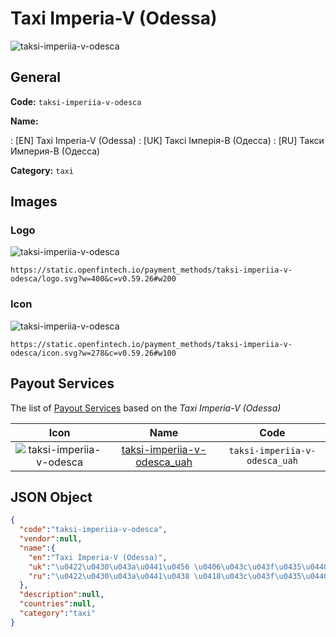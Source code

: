 
# Taxi Imperia-V (Odessa) 
![taksi-imperiia-v-odesca](https://static.openfintech.io/payment_methods/taksi-imperiia-v-odesca/logo.svg?w=400&c=v0.59.26#w200)  

## General 
**Code:** `taksi-imperiia-v-odesca` 
 
**Name:** 
 
:	[EN] Taxi Imperia-V (Odessa) 
:	[UK] Таксі Імперія-В (Одесcа) 
:	[RU] Такси Империя-В (Одесcа) 
 
**Category:** `taxi` 
 

## Images 

### Logo 
![taksi-imperiia-v-odesca](https://static.openfintech.io/payment_methods/taksi-imperiia-v-odesca/logo.svg?w=400&c=v0.59.26#w200)  

```
https://static.openfintech.io/payment_methods/taksi-imperiia-v-odesca/logo.svg?w=400&c=v0.59.26#w200
```  

### Icon 
![taksi-imperiia-v-odesca](https://static.openfintech.io/payment_methods/taksi-imperiia-v-odesca/icon.svg?w=278&c=v0.59.26#w100)  

```
https://static.openfintech.io/payment_methods/taksi-imperiia-v-odesca/icon.svg?w=278&c=v0.59.26#w100
```  

## Payout Services 
 
The list of [Payout Services](/payout-services/) based on the _Taxi Imperia-V (Odessa)_ 

|Icon|Name|Code| 
|:---:|:---:|:---:| 
|![taksi-imperiia-v-odesca](https://static.openfintech.io/payout_methods/taksi-imperiia-v-odesca/icon.svg?w=278&c=v0.59.26#w40) |[taksi-imperiia-v-odesca_uah](/payout-services/taksi-imperiia-v-odesca_uah/)|`taksi-imperiia-v-odesca_uah`| 
 

## JSON Object 

```json
{
  "code":"taksi-imperiia-v-odesca",
  "vendor":null,
  "name":{
    "en":"Taxi Imperia-V (Odessa)",
    "uk":"\u0422\u0430\u043a\u0441\u0456 \u0406\u043c\u043f\u0435\u0440\u0456\u044f-\u0412 (\u041e\u0434\u0435\u0441c\u0430)",
    "ru":"\u0422\u0430\u043a\u0441\u0438 \u0418\u043c\u043f\u0435\u0440\u0438\u044f-\u0412 (\u041e\u0434\u0435\u0441c\u0430)"
  },
  "description":null,
  "countries":null,
  "category":"taxi"
}
```  
